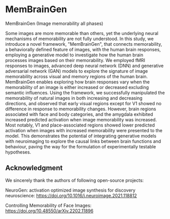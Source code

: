 # MemBrainGen
MemBrainGen (Image memorability all phases)

  Some images are more memorable than others, yet the underlying neural mechanisms of memorability are not fully understood. In this study, we introduce a novel framework, "MemBrainGen", that connects memorability, a behaviorally defined feature of images, with the human brain responses, employing a generative model to investigate how the human brain processes images based on their memorability. We employed fMRI responses to images, advanced deep neural network (DNN) and generative adversarial network (GAN) models to explore the signature of image memorability across visual and memory regions of the human brain. MemBrainGen enables exploring how brain responses vary when the memorability of an image is either increased or decreased excluding semantic influences. Using the framework, we successfully manipulated the memorability of natural images in both increasing and decreasing directions, and observed that early visual regions except for V1 showed no difference in response to memorability changes. However, brain regions associated with face and body categories, and the amygdala exhibited increased predicted activation when image memorability was increased. Most notably, V1 and place-associated regions showed lower predicted activation when images with increased memorability were presented to the model. This demonstrates the potential of integrating generative models with neuroimaging to explore the causal links between brain functions and behaviour, paving the way for the formulation of experimentally testable hypotheses.

## Acknowledgment
We sincerely thank the authors of following open-source projects:

NeuroGen: activation optimized image synthesis for discovery neuroscience: https://doi.org/10.1016/j.neuroimage.2021.118812

Controlling Memorability of Face Images: https://doi.org/10.48550/arXiv.2202.11896

